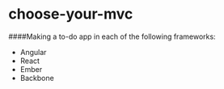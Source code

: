 # choose-your-mvc

####Making a to-do app in each of the following frameworks:
- Angular
- React
- Ember
- Backbone